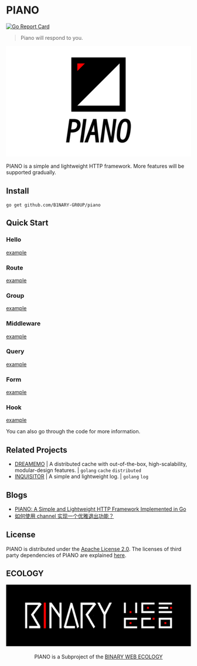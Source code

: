 # PIANO

[![Go Report Card](https://goreportcard.com/badge/github.com/B1NARY-GR0UP/piano)](https://goreportcard.com/report/github.com/B1NARY-GR0UP/piano)

> Piano will respond to you.

![piano](images/PIANO.png)

PIANO is a simple and lightweight HTTP framework. More features will be supported gradually.

## Install

```shell
go get github.com/B1NARY-GR0UP/piano
```

## Quick Start

### Hello

[example](examples/hello)

### Route

[example](examples/route)

### Group

[example](examples/group)

### Middleware

[example](examples/middleware)

### Query

[example](examples/query)

### Form

[example](examples/form)

### Hook

[example](examples/hook)

You can also go through the code for more information.

## Related Projects

- [DREAMEMO](https://github.com/B1NARY-GR0UP/dreamemo) | A distributed cache with out-of-the-box, high-scalability, modular-design features. | `golang` `cache` `distributed`
- [INQUISITOR](https://github.com/B1NARY-GR0UP/inquisitor) | A simple and lightweight log. | `golang` `log`

## Blogs

- [PIANO: A Simple and Lightweight HTTP Framework Implemented in Go](https://dev.to/justlorain/piano-a-simple-and-lightweight-http-framework-implemented-in-go-224p)
- [如何使用 channel 实现一个优雅退出功能？](https://juejin.cn/post/7207423263344427068)

## License

PIANO is distributed under the [Apache License 2.0](./LICENSE). The licenses of third party dependencies of PIANO are explained [here](./licenses).

## ECOLOGY

<p align="center">
<img src="https://github.com/justlorain/justlorain/blob/main/images/BINARY-WEB-ECO.png" alt="BINARY-WEB-ECO"/>
<br/><br/>
PIANO is a Subproject of the <a href="https://github.com/B1NARY-GR0UP">BINARY WEB ECOLOGY</a>
</p>